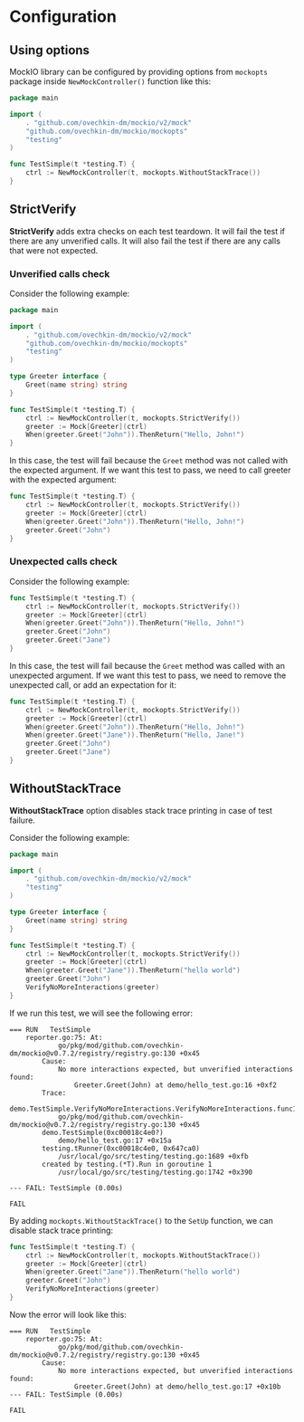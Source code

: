 # Configuration

## Using options

MockIO library can be configured by providing options from `mockopts` package inside `NewMockController()` function like this:
```go
package main

import (
	. "github.com/ovechkin-dm/mockio/v2/mock"
	"github.com/ovechkin-dm/mockio/mockopts"
	"testing"
)

func TestSimple(t *testing.T) {
	ctrl := NewMockController(t, mockopts.WithoutStackTrace())
}

```

## StrictVerify
**StrictVerify** adds extra checks on each test teardown. 
It will fail the test if there are any unverified calls.
It will also fail the test if there are any calls that were not expected.

### Unverified calls check

Consider the following example:
```go
package main

import (
	. "github.com/ovechkin-dm/mockio/v2/mock"
	"github.com/ovechkin-dm/mockio/mockopts"
	"testing"
)

type Greeter interface {
	Greet(name string) string
}

func TestSimple(t *testing.T) {
	ctrl := NewMockController(t, mockopts.StrictVerify())
	greeter := Mock[Greeter](ctrl)
	When(greeter.Greet("John")).ThenReturn("Hello, John!")
}

```
In this case, the test will fail because the `Greet` method was not called with the expected argument.
If we want this test to pass, we need to call greeter with the expected argument:
```go
func TestSimple(t *testing.T) {
	ctrl := NewMockController(t, mockopts.StrictVerify())
	greeter := Mock[Greeter](ctrl)
	When(greeter.Greet("John")).ThenReturn("Hello, John!")
	greeter.Greet("John")
}
```

### Unexpected calls check

Consider the following example:

```go
func TestSimple(t *testing.T) {
    ctrl := NewMockController(t, mockopts.StrictVerify())
    greeter := Mock[Greeter](ctrl)
    When(greeter.Greet("John")).ThenReturn("Hello, John!")
    greeter.Greet("John")
    greeter.Greet("Jane")
}
```

In this case, the test will fail because the `Greet` method was called with an unexpected argument.
If we want this test to pass, we need to remove the unexpected call, or add an expectation for it:
```go
func TestSimple(t *testing.T) {
    ctrl := NewMockController(t, mockopts.StrictVerify())
    greeter := Mock[Greeter](ctrl)
    When(greeter.Greet("John")).ThenReturn("Hello, John!")
    When(greeter.Greet("Jane")).ThenReturn("Hello, Jane!")
    greeter.Greet("John")
    greeter.Greet("Jane")
}
```

## WithoutStackTrace
**WithoutStackTrace** option disables stack trace printing in case of test failure.

Consider the following example:
```go
package main

import (
	. "github.com/ovechkin-dm/mockio/v2/mock"
	"testing"
)

type Greeter interface {
	Greet(name string) string
}

func TestSimple(t *testing.T) {
	ctrl := NewMockController(t, mockopts.StrictVerify())
	greeter := Mock[Greeter](ctrl)
	When(greeter.Greet("Jane")).ThenReturn("hello world")
	greeter.Greet("John")
	VerifyNoMoreInteractions(greeter)
}

```

If we run this test, we will see the following error:
```
=== RUN   TestSimple
    reporter.go:75: At:
        	go/pkg/mod/github.com/ovechkin-dm/mockio@v0.7.2/registry/registry.go:130 +0x45
        Cause:
        	No more interactions expected, but unverified interactions found:
        		Greeter.Greet(John) at demo/hello_test.go:16 +0xf2
        Trace:
        demo.TestSimple.VerifyNoMoreInteractions.VerifyNoMoreInteractions.func1()
        	go/pkg/mod/github.com/ovechkin-dm/mockio@v0.7.2/registry/registry.go:130 +0x45
        demo.TestSimple(0xc00018c4e0?)
        	demo/hello_test.go:17 +0x15a
        testing.tRunner(0xc00018c4e0, 0x647ca0)
        	/usr/local/go/src/testing/testing.go:1689 +0xfb
        created by testing.(*T).Run in goroutine 1
        	/usr/local/go/src/testing/testing.go:1742 +0x390
        
--- FAIL: TestSimple (0.00s)

FAIL
```

By adding `mockopts.WithoutStackTrace()` to the `SetUp` function, we can disable stack trace printing:
```go
func TestSimple(t *testing.T) {
	ctrl := NewMockController(t, mockopts.WithoutStackTrace())
	greeter := Mock[Greeter](ctrl)
	When(greeter.Greet("Jane")).ThenReturn("hello world")
	greeter.Greet("John")
	VerifyNoMoreInteractions(greeter)
}
```

Now the error will look like this:
```
=== RUN   TestSimple
    reporter.go:75: At:
        	go/pkg/mod/github.com/ovechkin-dm/mockio@v0.7.2/registry/registry.go:130 +0x45
        Cause:
        	No more interactions expected, but unverified interactions found:
        		Greeter.Greet(John) at demo/hello_test.go:17 +0x10b
--- FAIL: TestSimple (0.00s)

FAIL
```